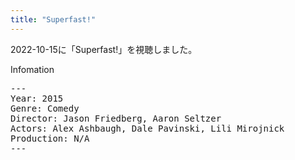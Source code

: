 ```yaml
---
title: "Superfast!"
---
```

2022-10-15に「Superfast!」を視聴しました。

Infomation
<pre>
---
Year: 2015
Genre: Comedy
Director: Jason Friedberg, Aaron Seltzer
Actors: Alex Ashbaugh, Dale Pavinski, Lili Mirojnick
Production: N/A
---
</pre>